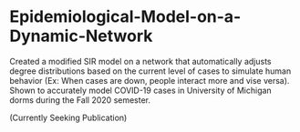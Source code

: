 # Epidemiological-Model-on-a-Dynamic-Network
Created a modified SIR model on a network that automatically adjusts degree distributions based on the current level of cases to simulate human behavior (Ex: When cases are down, people interact more and vise versa). Shown to accurately model COVID-19 cases in University of Michigan dorms during the Fall 2020 semester.

(Currently Seeking Publication)

